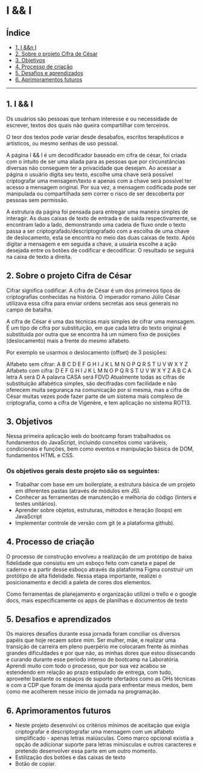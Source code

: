 # I && I

## Índice

* [1. I &&n I](#1-i-&&-i)
* [2. Sobre o projeto Cifra de César](#2-sobre-o-projeto-cifra-de-césar)
* [3. Objetivos](#3-objetivos)
* [4. Processo de criação](#5-processo-de-criação)
* [5. Desafios e aprendizados](#5-desafios-e-aprendizados)
* [6. Aprimoramentos futuros](#6-aprimoramentos-futuros)


***

## 1. I && I

Os usuários são pessoas que tenham interesse e ou necessidade de escrever, textos dos quais não queira compartilhar com terceiros. 

O teor dos textos pode variar desde desabafos, escritos terapêuticos e artísticos, ou mesmo senhas de uso pessoal. 

A página I && I é  um decodificador baseado em cifra de césar, foi criada com o intuito de ser uma aliada para as pessoas que por circunstâncias diversas não conseguem ter a privacidade que desejam. Ao acessar a página o usuário digita seu texto, escolhe uma chave será possível criptografar uma mensagem/texto e apenas com a chave será possível ter acesso a mensagem original. Por sua vez, a mensagem codificada pode ser manipulada ou compartilhada sem correr o risco de ser descoberta por pessoas sem permissão.

A estrutura da página foi pensada para entregar uma maneira simples de interagir. As duas caixas de texto de entrada e de saída respectivamente, se encontram lado a lado, demonstrando uma cadeia de fluxo onde o texto passa a ser criptografado/descriptografado com a escolha de uma chave de deslocamento, esta se encontra no meio das duas caixas de texto. Após digitar a mensagem e em seguida a chave, a usuária escolhe a ação desejada entre os botões de codificar e decodificar. O resultado se seguirá  na caixa de texto a direita.

## 2. Sobre o projeto Cifra de César

Cifrar significa codificar. A cifra de César é um dos primeiros tipos de criptografias conhecidas na história. O imperador romano Júlio César utilizava essa cifra para enviar ordens secretas aos seus generais no campo de batalha.

A cifra de César é uma das técnicas mais simples de cifrar uma mensagem. É um tipo de cifra por substituição, em que cada letra do texto original é substituida por outra que se encontra há um número fixo de posições (deslocamento) mais a frente do mesmo alfabeto.

Por exemplo se usarmos o deslocamento (offset) de 3 posições:

Alfabeto sem cifrar: A B C D E F G H I J K L M N O P Q R S T U V W X Y Z
Alfabeto com cifra: D E F G H I J K L M N O P Q R S T U V W X Y Z A B C
A letra A será D
A palavra CASA será FDVD
Atualmente todas as cifras de substituição alfabética simples, são decifradas com facilidade e não oferecem muita segurança na comunicação por si mesma, mas a cifra de César muitas vezes pode fazer parte de um sistema mais complexo de criptografia, como a cifra de Vigenère, e tem aplicação no sistema ROT13.

## 3. Objetivos

Nessa primeira aplicação web do bootcamp foram trabalhados os fundamentos do JavaScript, incluindo conceitos como variáveis, condicionais e funções, bem como eventos e manipulação básica de DOM, fundamentos HTML e CSS.

### Os objetivos gerais deste projeto são os seguintes:

* Trabalhar com base em um boilerplate, a estrutura básica de um projeto em diferentes
  pastas (através de módulos em JS).
* Conhecer as ferramentas de manutenção e melhoria do código (linters e testes
  unitários).
* Aprender sobre objetos, estruturas, métodos e iteração (loops) em JavaScript
* Implementar controle de versão com git (e a plataforma github).

## 4. Processo de criação

O processo de construção envolveu a realização de um protótipo de baixa fidelidade que consistiu em um esboço feito com caneta e papel de caderno e a partir desse esboço através da plataforma Figma construir um protótipo de alta fidelidade. Nessa etapa importante, realizei o posicionamento e decidi a paleta de cores dos elementos.

Como ferramentas de planejamento e organização utilizei o trello e o google docs, mais especificamente os apps de planilhas e documentos de texto

## 5. Desafios e aprendizados

Os maiores desafios durante essa jornada foram conciliar os diversos papéis que hoje recaem sobre mim. Ser mulher, mãe, e realizar uma transição de carreira em pleno puerpério me colocaram frente às minhas grandes dificuldades e por que não, as minhas  dores que estou dissecando e curando durante esse período intenso de bootcamp na Laboratória. Aprendi muito com todo o processo, que por sua vez acabou se estendendo em relação ao prazo estipulado de entrega, com tudo, aproveitei bastante os espaços de suporte ofertados como as OHs técnicas e com a CDP que foram de imensa ajuda para  enfrentar meus medos, bem como me acolherem nesse início de jornada na programação.

## 6. Aprimoramentos futuros

* Neste projeto desenvolvi os critérios mínimos de aceitação que exigia criptografar e descriptografar uma mensagem  com um alfabeto       simplificado - apenas letras maiúsculas. Como marco opcional existia a opção de adicionar suporte para letras minúsculas e outros caracteres e pretendo desenvolver essa parte em um outro momento.
* Estilização dos botões e das caixas de texto
* Botão de copiar.
